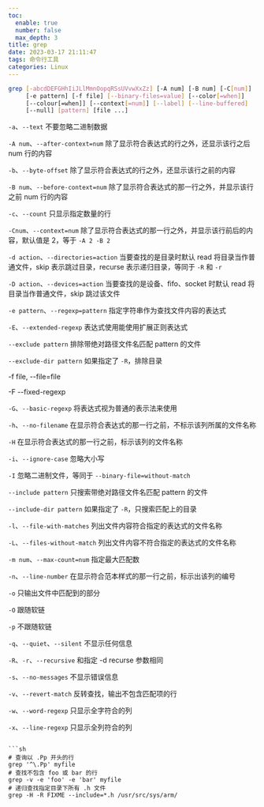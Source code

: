 ```yaml
---
toc:
  enable: true
  number: false
  max_depth: 3
title: grep
date: 2023-03-17 21:11:47
tags: 命令行工具
categories: Linux
---
```


```sh
grep [-abcdDEFGHhIiJLlMmnOopqRSsUVvwXxZz] [-A num] [-B num] [-C[num]]
     [-e pattern] [-f file] [--binary-files=value] [--color[=when]]
     [--colour[=when]] [--context[=num]] [--label] [--line-buffered]
     [--null] [pattern] [file ...]
```

`-a`、`--text` 不要忽略二进制数据

`-A num`、`--after-context=num` 除了显示符合表达式的行之外，还显示该行之后 num 行的内容

`-b`、`--byte-offset` 除了显示符合表达式的行之外，还显示该行之前的内容

`-B num`、`--before-context=num` 除了显示符合表达式的那一行之外，并显示该行之前 num 行的内容

`-c`、`--count` 只显示指定数量的行

`-Cnum`、`--context=num` 除了显示符合表达式的那一行之外，并显示该行前后的内容，默认值是 2，等于 `-A 2 -B 2`

`-d action`、`--directories=action` 当要查找的是目录时默认 read 将目录当作普通文件，skip 表示跳过目录，recurse 表示递归目录，等同于 `-R` 和 `-r`

`-D action`、`--devices=action` 当要查找的是设备、fifo、socket 时默认 read 将目录当作普通文件，skip 跳过该文件

`-e pattern`、`--regexp=pattern` 指定字符串作为查找文件内容的表达式

`-E`、`--extended-regexp` 表达式使用能使用扩展正则表达式

`--exclude pattern` 排除带绝对路径文件名匹配 pattern 的文件

`--exclude-dir pattern` 如果指定了 `-R`，排除目录

-f file, --file=file

-F --fixed-regexp 

`-G`、`--basic-regexp` 将表达式视为普通的表示法来使用

`-h`、`--no-filename` 在显示符合表达式的那一行之前，不标示该列所属的文件名称

`-H` 在显示符合表达式的那一行之前，标示该列的文件名称

`-i`、`--ignore-case` 忽略大小写

`-I` 忽略二进制文件，等同于 `--binary-file=without-match`

`--include pattern` 只搜索带绝对路径文件名匹配 pattern 的文件

`--include-dir pattern` 如果指定了 `-R`，只搜索匹配上的目录

`-l`、`--file-with-matches` 列出文件内容符合指定的表达式的文件名称

`-L`、`--files-without-match` 列出文件内容不符合指定的表达式的文件名称

`-m num`、`--max-count=num` 指定最大匹配数

`-n`、`--line-number` 在显示符合范本样式的那一行之前，标示出该列的编号

`-o` 只输出文件中匹配到的部分

`-O` 跟随软链

`-p` 不跟随软链

`-q`、`--quiet`、`--silent` 不显示任何信息

`-R`、`-r`、`--recursive` 和指定 -d recurse 参数相同

`-s`、`--no-messages` 不显示错误信息

`-v`、`--revert-match` 反转查找，输出不包含匹配项的行

`-w`、`--word-regexp` 只显示全字符合的列

`-x`、`--line-regexp` 只显示全列符合的列
```

```sh
# 查询以 .Pp 开头的行
grep '^\.Pp' myfile
# 查找不包含 foo 或 bar 的行
grep -v -e 'foo' -e 'bar' myfile
# 递归查找指定目录下所有 .h 文件
grep -H -R FIXME --include=*.h /usr/src/sys/arm/
```
